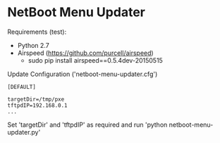 # NetBoot Menu Updater

Requirements (test):
* Python 2.7
* Airspeed (https://github.com/purcell/airspeed)
    * sudo pip install airspeed==0.5.4dev-20150515

Update Configuration ('netboot-menu-updater.cfg')

    [DEFAULT]
    
    targetDir=/tmp/pxe
    tftpdIP=192.168.0.1
    ...

Set 'targetDir' and 'tftpdIP' as required and run 'python netboot-menu-updater.py'
